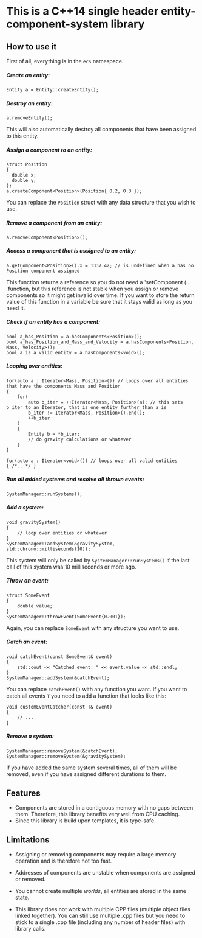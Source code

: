 # This is a C++14 single header entity-component-system library
## How to use it
First of all, everything is in the `ecs` namespace.

##### Create an entity:
    Entity a = Entity::createEntity();

##### Destroy an entity:
    a.removeEntity();

This will also automatically destroy all components that have been assigned to this entity.

##### Assign a component to an entity:
    struct Position
    {
      double x;
      double y;
    };
    a.createComponent<Position>(Position{ 0.2, 0.3 });

You can replace the `Position` struct with any data structure that you wish to use.

##### Remove a component from an entity:
    a.removeComponent<Position>();

##### Access a component that is assigned to an entity:
    a.getComponent<Position>().x = 1337.42; // is undefined when a has no Position component assigned

This function returns a reference so you do not need a 'setComponent <T> (... `function, but this reference is not stable when you assign or remove components so it might get invalid over time. If you want to store the return value of this function in a variable be sure that it stays valid as long as you need it.
    
##### Check if an entity has a component:
    bool a_has_Position = a.hasComponents<Position>();
    bool a_has_Position_and_Mass_and_Velocity = a.hasComponents<Position, Mass, Velocity>();
    bool a_is_a_valid_entity = a.hasComponents<void>();

##### Looping over entities:
    for(auto a : Iterator<Mass, Position>()) // loops over all entities that have the components Mass and Position
    {
        for(
            auto b_iter = ++Iterator<Mass, Position>(a); // this sets b_iter to an Iterator, that is one entity further than a is
            b_iter != Iterator<Mass, Position>().end();
            ++b_iter
        )
        {
            Entity b = *b_iter;
            // do gravity calculations or whatever
        }
    }

    for(auto a : Iterator<void>()) // loops over all valid entities
    { /*...*/ }

##### Run all added systems and resolve all thrown events:
    SystemManager::runSystems();

##### Add a system:
    void gravitySystem()
    {
        // loop over entities or whatever
    }
    SystemManager::addSystem(&gravitySystem, std::chrono::milliseconds(10));

This system will only be called by `SystemManager::runSystems()` if the last call of this system was 10 milliseconds or more ago.

##### Throw an event:
    struct SomeEvent
    {
        double value;
    }
    SystemManager::throwEvent(SomeEvent{0.001});

Again, you can replace `SomeEvent` with any structure you want to use.

##### Catch an event:
    void catchEvent(const SomeEvent& event)
    {
        std::cout << "Catched event: " << event.value << std::endl;
    }
    SystemManager::addSystem(&catchEvent);

You can replace `catchEvent()` with any function you want. If you want to catch all events `T` you need to add a function that looks like this:

    void customEventCatcher(const T& event)
    {
        // ...
    }

##### Remove a system:
    SystemManager::removeSystem(&catchEvent);
    SystemManager::removeSystem(&gravitySystem);

If you have added the same system several times, all of them will be removed, even if you have assigned different durations to them.

## Features

- Components are stored in a contiguous memory with no gaps between them. Therefore, this library benefits very well from CPU caching.
- Since this library is build upon templates, it is type-safe.

## Limitations

- Assigning or removing components may require a large memory operation and is therefore not too fast.

- Addresses of components are unstable when components are assigned or removed.

- You cannot create multiple *worlds*, all entities are stored in the same state.

- This library does not work with multiple CPP files (multiple object files linked together). You can still use multiple .cpp files but you need to stick to a single .cpp file (including any number of header files) with library calls.
